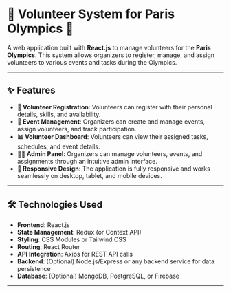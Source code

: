 # 🏅 Volunteer System for Paris Olympics 🏅

A web application built with **React.js** to manage volunteers for the **Paris Olympics**. This system allows organizers to register, manage, and assign volunteers to various events and tasks during the Olympics.

---

## ✨ Features
- **📝 Volunteer Registration**: Volunteers can register with their personal details, skills, and availability.
- **📅 Event Management**: Organizers can create and manage events, assign volunteers, and track participation.
- **📊 Volunteer Dashboard**: Volunteers can view their assigned tasks, schedules, and event details.
- **👨‍💻 Admin Panel**: Organizers can manage volunteers, events, and assignments through an intuitive admin interface.
- **📱 Responsive Design**: The application is fully responsive and works seamlessly on desktop, tablet, and mobile devices.

---

## 🛠️ Technologies Used
- **Frontend**: React.js
- **State Management**: Redux (or Context API)
- **Styling**: CSS Modules or Tailwind CSS
- **Routing**: React Router
- **API Integration**: Axios for REST API calls
- **Backend**: (Optional) Node.js/Express or any backend service for data persistence
- **Database**: (Optional) MongoDB, PostgreSQL, or Firebase

---
